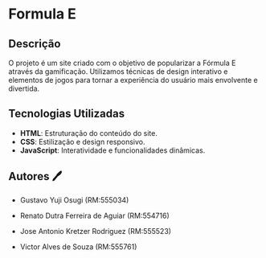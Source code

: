 # Formula E 

## Descrição

O projeto é um site criado com o objetivo de popularizar a Fórmula E através da gamificação. Utilizamos técnicas de design interativo e elementos de jogos para tornar a experiência do usuário mais envolvente e divertida.

## Tecnologias Utilizadas

- **HTML**: Estruturação do conteúdo do site.
- **CSS**: Estilização e design responsivo.
- **JavaScript**: Interatividade e funcionalidades dinâmicas.

## Autores 🖊️

- Gustavo Yuji Osugi (RM:555034)

- Renato Dutra Ferreira de Aguiar (RM:554716)

- Jose Antonio Kretzer Rodriguez (RM:555523)

- Victor Alves de Souza (RM:555761)

